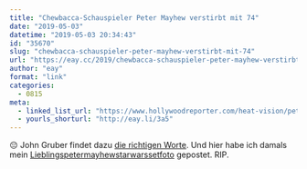 ```yaml
---
title: "Chewbacca-Schauspieler Peter Mayhew verstirbt mit 74"
date: "2019-05-03"
datetime: "2019-05-03 20:34:43"
id: "35670"
slug: "chewbacca-schauspieler-peter-mayhew-verstirbt-mit-74"
url: "https://eay.cc/2019/chewbacca-schauspieler-peter-mayhew-verstirbt-mit-74/"
author: "eay"
format: "link"
categories:
  - 0815
meta:
  - linked_list_url: "https://www.hollywoodreporter.com/heat-vision/peter-mayhew-chewbacca-star-wars-dies-at-74-1207099"
  - yourls_shorturl: "http://eay.li/3a5"
---
```


😔 John Gruber findet dazu [die richtigen Worte](https://daringfireball.net/linked/2019/05/02/mayhew-rip). Und hier habe ich damals mein [Lieblings­petermayhew­starwarssetfoto](https://eay.cc/2011/peter-mayhew/) gepostet. RIP.
